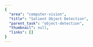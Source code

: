 ```yaml
---
{
  "area": "computer-vision",
  "title": "Salient Object Detection",
  "parent_task": "object-detection",
  "thumbnail": null,
  "links": []
}
---
```


